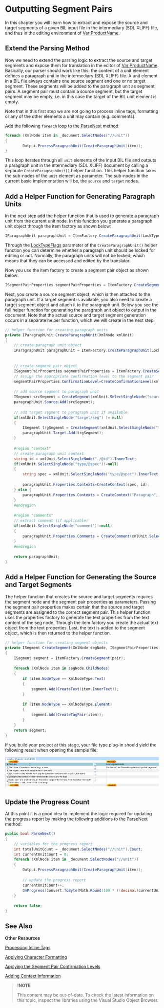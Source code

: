 Outputting Segment Pairs
==

In this chapter you will learn how to extract and expose the source and target segments of a given BIL input file in the intermediary (SDL XLIFF) file, and thus in the editing environment of <Var:ProductName>.

Extend the Parsing Method
--

Now we need to extend the parsing logic to extract the source and target segments and expose them for translation in the editor of <Var:ProductName>. Basically, our parser should work like this: the content of a unit element defines a paragraph unit in the intermediary (SDL XLIFF) file. A unit element in a BIL file always contains one source segment and one or no target segment. These segments will be added to the paragraph unit as segment pairs. A segment pair must contain a source segment, but the target segment may be empty, i.e. in this case the target of the BIL unit element is empty.

Note that in this first step we are not going to process inline tags, formatting or any of the other elements a unit may contain (e.g. comments).

Add the following ```foreach``` loop to the [ParseNext](../../api/filetypesupport/Sdl.FileTypeSupport.Framework.BilingualApi.AbstractBilingualParser.yml#Sdl_FileTypeSupport_Framework_BilingualApi_AbstractBilingualParser_ParseNext) method:

```cs
foreach (XmlNode item in _document.SelectNodes("//unit"))
{
        Output.ProcessParagraphUnit(CreateParagraphUnit(item));
}
```

This loop iterates through all ```unit``` elements of the input BIL file and outputs a paragraph unit in the intermediary (SDL XLIFF) document by calling a separate ```CreateParagraphUnit()``` helper function. This helper function takes the sub-nodes of the ```unit``` element as parameter. The sub-nodes in the current basic implementation will be, the ```source``` and ```target``` nodes.

Add a Helper Function for Generating Paragraph Units
--

In the next step add the helper function that is used to generate a paragraph unit from the current unit node. In this function you generate a paragraph unit object through the item factory as shown below:

```cs
IParagraphUnit paragraphUnit = ItemFactory.CreateParagraphUnit(LockTypeFlags.Unlocked);
```


Through the [LockTypeFlags](../../api/filetypesupport/Sdl.FileTypeSupport.Framework.NativeApi.LockTypeFlags.yml) parameter of the ```CreateParagraphUnit()``` helper function you can determine whether a paragraph unit should be locked for editing or not. Normally, the paragraph units will not be locked, which means that they can be accessed and edited by the translator.

Now you use the item factory to create a segment pair object as shown below:

```cs
ISegmentPairProperties segmentPairProperties = ItemFactory.CreateSegmentPairProperties();
```

Next, you create a source segment object, which is then attached to the paragraph unit. If a target segment is available, you also need to create a target segment object and attach it to the paragraph unit. Below you see the full helper function for generating the paragraph unit object to output in the document. Note that the actual source and target segment generation occurs in a separate helper function, which we will create in the next step.

```cs
// helper function for creating paragraph units
private IParagraphUnit CreateParagraphUnit(XmlNode xmlUnit)
{
    // create paragraph unit object
    IParagraphUnit paragraphUnit = ItemFactory.CreateParagraphUnit(LockTypeFlags.Unlocked);


    // create segment pair object
    ISegmentPairProperties segmentPairProperties = ItemFactory.CreateSegmentPairProperties();  
    // assign the appropriate confirmation level to the segment pair            
    segmentPairProperties.ConfirmationLevel=CreateConfirmationLevel(xmlUnit.Attributes["status"].Value);

    // add source segment to paragraph unit
    ISegment srcSegment = CreateSegment(xmlUnit.SelectSingleNode("source/seg"), segmentPairProperties);            
    paragraphUnit.Source.Add(srcSegment);

    // add target segment to paragraph unit if available
    if(xmlUnit.SelectSingleNode("target/seg") != null)            
    {
        ISegment trgSegment = CreateSegment(xmlUnit.SelectSingleNode("target/seg"), segmentPairProperties);
        paragraphUnit.Target.Add(trgSegment);
    }

    #region "context"
    // create paragraph unit context
    string id = xmlUnit.SelectSingleNode("./@id").InnerText;
    if(xmlUnit.SelectSingleNode("type/@spec")!=null)
    {
        string spec = xmlUnit.SelectSingleNode("type/@spec").InnerText;

        paragraphUnit.Properties.Contexts=CreateContext(spec, id);
    } else {
        paragraphUnit.Properties.Contexts = CreateContext("Paragraph", id);
    }
    #endregion

    #region "comments"
    // extract comment (if applicable)
    if(xmlUnit.SelectSingleNode("comment")!=null)
    {
        paragraphUnit.Properties.Comments = CreateComment(xmlUnit.SelectSingleNode("comment").InnerText);
    }
    #endregion

    return paragraphUnit;
}
```

Add a Helper Function for Generating the Source and Target Segments
--

The helper function that creates the source and target segments requires the segment node and the segment pair properties as parameters. Passing the segment pair properties makes certain that the source and target segments are assigned to the correct segment pair. This helper function uses the properties factory to generate the text properties from the text content of the seg node. Through the item factory you create the actual text object from the text properties. Last, the text is added to the segment object, which is then returned to the helper function.

```cs
// helper function for creating segment objects
private ISegment CreateSegment(XmlNode segNode, ISegmentPairProperties pair)
{
    ISegment segment = ItemFactory.CreateSegment(pair);

    foreach (XmlNode item in segNode.ChildNodes)
    {
        if (item.NodeType == XmlNodeType.Text)
        {
            segment.Add(CreateText(item.InnerText));
        }

        if (item.NodeType == XmlNodeType.Element)
        {
            segment.Add(CreateTagPair(item));
        }
    }
    return segment;
}
```

If you build your project at this stage, your file type plug-in should yield the following result when opening the sample file:

![BilText](images/BilText.jpg)


Update the Progress Count
--

At this point it is a good idea to implement the logic required for updating the progress report by making the following additions to the [ParseNext](../../api/filetypesupport/Sdl.FileTypeSupport.Framework.BilingualApi.AbstractBilingualParser.yml#Sdl_FileTypeSupport_Framework_BilingualApi_AbstractBilingualParser_ParseNext) method:

```cs
public bool ParseNext()
{
    // variables for the progress report
    int totalUnitCount = _document.SelectNodes("//unit").Count;
    int currentUnitCount = 0;
    foreach (XmlNode item in _document.SelectNodes("//unit"))
    {
        Output.ProcessParagraphUnit(CreateParagraphUnit(item));

        // update the progress report   
        currentUnitCount++;
        OnProgress(Convert.ToByte(Math.Round(100 * ((decimal)currentUnitCount / totalUnitCount), 0)));
    }

    return false;
}
```

See Also
--

**Other Resources**

[Processing Inline Tags](processing_inline_tags.md)

[Applying Character Formatting](applying_character_formatting.md)

[Applying the Segment Pair Confirmation Levels](applying_the_segment_pair_confirmation_levels.md)

[Adding Context Information](adding_context_information.md)

>**!NOTE**
>
> This content may be out-of-date. To check the latest information on this topic, inspect the libraries using the Visual Studio Object Browser.